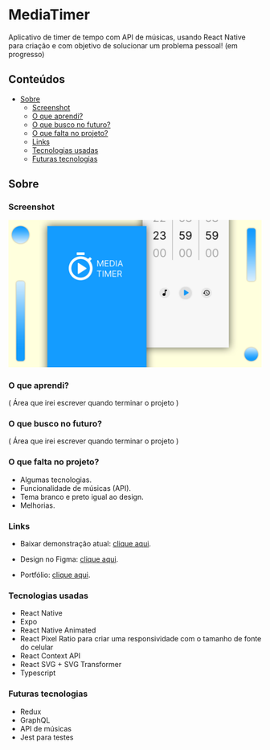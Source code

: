 # MediaTimer

Aplicativo de timer de tempo com API de músicas, usando React Native para criação e com objetivo de solucionar um problema pessoal! (em progresso)

## Conteúdos

- [Sobre](#Sobre)
  - [Screenshot](#screenshot)
  - [O que aprendi?](#O-que-aprendi?)
  - [O que busco no futuro?](#O-que-busco-no-futuro?)
  - [O que falta no projeto?](#O-que-falta-no-projeto?)
  - [Links](#links)
  - [Tecnologias usadas](#Tecnologias-usadas)
  - [Futuras tecnologias](#Futuras-tecnologias)

## Sobre

### Screenshot

![](./assets/screenshot.jpg)

### O que aprendi?

 ( Área que irei escrever quando terminar o projeto )

### O que busco no futuro?

  ( Área que irei escrever quando terminar o projeto )

### O que falta no projeto?

- Algumas tecnologias.
- Funcionalidade de músicas (API).
- Tema branco e preto igual ao design.
- Melhorias.

### Links

- Baixar demonstração atual: [clique aqui]().

- Design no Figma: [clique aqui](https://www.figma.com/file/XTRDCbSVe8lHtwkXK1Z5T7/Media-Timer?type=design&node-id=0%3A1&t=I2CeKk7yJGLngWCy-1).

- Portfólio: [clique aqui](https://henriqueamascarin.vercel.app).

### Tecnologias usadas

- React Native
- Expo
- React Native Animated 
- React Pixel Ratio para criar uma responsividade com o tamanho de fonte do celular
- React Context API
- React SVG + SVG Transformer
- Typescript

### Futuras tecnologias

- Redux
- GraphQL
- API de músicas
- Jest para testes
